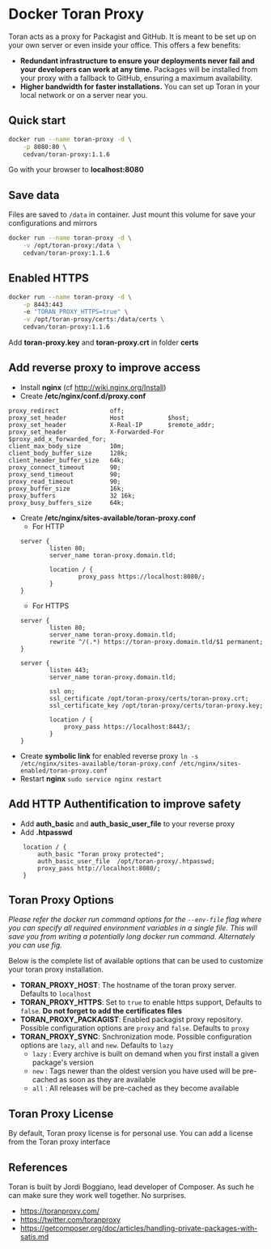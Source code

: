 # Docker Toran Proxy

Toran acts as a proxy for Packagist and GitHub. It is meant to be set up on your own server or even inside your office. This offers a few benefits:

- **Redundant infrastructure to ensure your deployments never fail and your developers can work at any time.** Packages will be installed from your proxy with a fallback to GitHub, ensuring a maximum availability.
- **Higher bandwidth for faster installations.** You can set up Toran in your local network or on a server near you.

## Quick start

```bash
docker run --name toran-proxy -d \
    -p 8080:80 \
    cedvan/toran-proxy:1.1.6
```
Go with your browser to **localhost:8080**

## Save data

Files are saved to `/data` in container. Just mount this volume for save your configurations and mirrors

```bash
docker run --name toran-proxy -d \
    -v /opt/toran-proxy:/data \
    cedvan/toran-proxy:1.1.6
```

## Enabled HTTPS

```bash
docker run --name toran-proxy -d \
    -p 8443:443
    -e "TORAN_PROXY_HTTPS=true" \
    -v /opt/toran-proxy/certs:/data/certs \
    cedvan/toran-proxy:1.1.6
```
Add **toran-proxy.key** and **toran-proxy.crt** in folder **certs**

## Add reverse proxy to improve access

- Install **nginx** (cf http://wiki.nginx.org/Install)
- Create **/etc/nginx/conf.d/proxy.conf**
```
proxy_redirect              off;
proxy_set_header            Host            $host;
proxy_set_header            X-Real-IP       $remote_addr;
proxy_set_header            X-Forwarded-For $proxy_add_x_forwarded_for;
client_max_body_size        10m;
client_body_buffer_size     128k;
client_header_buffer_size   64k;
proxy_connect_timeout       90;
proxy_send_timeout          90;
proxy_read_timeout          90;
proxy_buffer_size           16k;
proxy_buffers               32 16k;
proxy_busy_buffers_size     64k;
```
- Create **/etc/nginx/sites-available/toran-proxy.conf**
    - For HTTP
    ```
    server {
            listen 80;
            server_name toran-proxy.domain.tld;

            location / {
                    proxy_pass https://localhost:8080/;
            }
    }
    ```
    - For HTTPS
    ```
    server {
            listen 80;
            server_name toran-proxy.domain.tld;
            rewrite ^/(.*) https://toran-proxy.domain.tld/$1 permanent;
    }

    server {
            listen 443;
            server_name toran-proxy.domain.tld;

            ssl on;
            ssl_certificate /opt/toran-proxy/certs/toran-proxy.crt;
            ssl_certificate_key /opt/toran-proxy/certs/toran-proxy.key;

            location / {
                proxy_pass https://localhost:8443/;
            }
    }
    ```
- Create **symbolic link** for enabled reverse proxy `ln -s /etc/nginx/sites-available/toran-proxy.conf /etc/nginx/sites-enabled/toran-proxy.conf`
- Restart **nginx** `sudo service nginx restart`


## Add HTTP Authentification to improve safety

- Add **auth_basic** and **auth_basic_user_file** to your reverse proxy
- Add **.htpasswd**

```
    location / {
        auth_basic "Toran proxy protected";
        auth_basic_user_file  /opt/toran-proxy/.htpasswd;
        proxy_pass http://localhost:8080/;
    }
```


## Toran Proxy Options

*Please refer the docker run command options for the `--env-file` flag where you can specify all required environment variables in a single file. This will save you from writing a potentially long docker run command. Alternately you can use fig.*

Below is the complete list of available options that can be used to customize your toran proxy installation.

- **TORAN_PROXY_HOST**: The hostname of the toran proxy server. Defaults to `localhost`
- **TORAN_PROXY_HTTPS**: Set to `true` to enable https support, Defaults to `false`. **Do not forget to add the certificates files**
- **TORAN_PROXY_PACKAGIST**: Enabled packagist proxy repository. Possible configuration options are `proxy` and `false`. Defaults to `proxy`
- **TORAN_PROXY_SYNC**: Snchronization mode. Possible configuration options are `lazy`, `all` and `new`. Defaults to `lazy`
    - `lazy` : Every archive is built on demand when you first install a given package's version
    - `new` : Tags newer than the oldest version you have used will be pre-cached as soon as they are available
    - `all` : All releases will be pre-cached as they become available

## Toran Proxy License

By default, Toran proxy license is for personal use.
You can add a license from the Toran proxy interface

## References

Toran is built by Jordi Boggiano, lead developer of Composer. As such he can make sure they work well together. No surprises.

- https://toranproxy.com/
- https://twitter.com/toranproxy
- https://getcomposer.org/doc/articles/handling-private-packages-with-satis.md